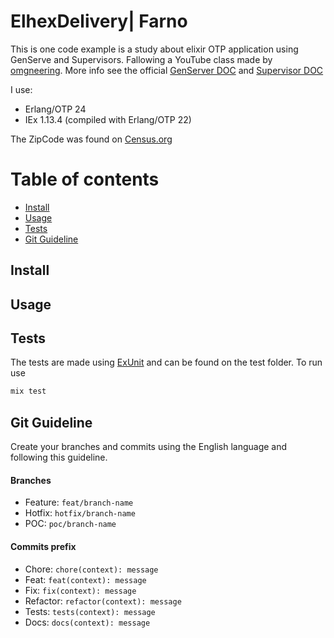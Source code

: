 # ElhexDelivery| Farno

This is one code example is a study about elixir OTP application using GenServe and Supervisors. Fallowing a YouTube class made by [omgneering](https://www.youtube.com/c/omgneering). More info see the official [GenServer DOC](https://hexdocs.pm/elixir/1.12/GenServer.html) and [Supervisor DOC](https://hexdocs.pm/elixir/1.12/Supervisor.html)


I use:
- Erlang/OTP 24
- IEx 1.13.4 (compiled with Erlang/OTP 22)

The ZipCode was found on [Census.org](https://www.census.gov/geographies/reference-files/time-series/geo/gazetteer-files.html)

Table of contents
=================

  * [Install](#install)
  * [Usage](#usage)
  * [Tests](#tests)
  * [Git Guideline](#git-guideline)

## Install

## Usage

## Tests

The tests are made using [ExUnit]() and can be found on the test folder. To run use

```bash
mix test
```

## Git Guideline
Create your branches and commits using the English language and following this guideline.

#### Branches
- Feature:  `feat/branch-name`
- Hotfix: `hotfix/branch-name`
- POC: `poc/branch-name`

#### Commits prefix
- Chore: `chore(context): message`
- Feat: `feat(context): message`
- Fix: `fix(context): message`
- Refactor: `refactor(context): message`
- Tests: `tests(context): message`
- Docs: `docs(context): message`


